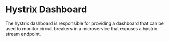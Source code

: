 # Hystrix Dashboard

The hystrix dashboard is responsible for providing a dashboard that can be used to monitor circuit breakers in a microservice that exposes a hystrix stream endpoint.